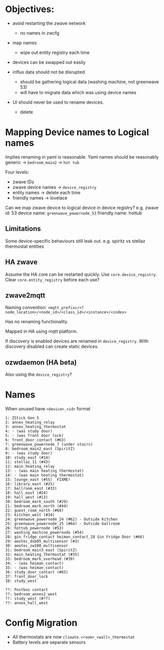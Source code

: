 # Objectives:
 * avoid restarting the zwave network
   - no names in zwcfg

 * map names
   - wipe out entity registry each time

 * devices can be swapped out easily

 * influx data should not be disrupted
   - should be gathering logical data (washing machine, not greenwave 53)
   - will have to migrate data which was using device names

 * UI should never be used to rename devices.
   - delete 

# Mapping Device names to Logical names

Implies renaming in yaml is reasonable.
Yaml names should be reasonably generic
 -> `bedroom_main2`
 -> `hot tub`

Four levels:
 * zwave IDs
 * zwave device names -> `device_registry`
 * entity names -> delete each time
 * friendly names -> lovelace

Can we map zwave device to logical device in device registry?
e.g.
zwave id: 53
device name: `greenwave_powernode_53`
friendly name: hottub

## Limitations
Some device-specific behaviours still leak out.
e.g. spiritz vs stellaz thermostat entities


## HA zwave
Assume the HA core can be restarted quickly.
Use `core.device_registry`.
Clear `core.entity_registry` before each use?


## zwave2mqtt
Naming convention: `<mqtt_prefix>/<?node_location>/<node_id>/<class_id>/<instance>/<index>`

Has no renaming functionality.

Mapped in HA using mqtt platform.

If discovery is enabled devices are renamed in `device_registry`.
With discovery disabled can create static devices.


## ozwdaemon (HA beta)

Also using the `device_registry`?


# Names

When unused have `<device>_<id>` format

```
1: ZStick Gen 5
2: annex_heating_relay
3: annex_heating_thermostat
4: - (was study door)
5: - (was front door lock)
6: front_door_contact (#63)
7: greenwave_powernode_7 (under stairs)
8: bedroom_main2_east (SpiritZ)
9: - (was study door)
10: study_east (#14)
11: stellaz_11 (#43)
12: main_heating_relay
13: - (was main heating thermostat)
14: - (was main heating thermostat)
15: lounge_east (#55)  FIXME!
16: library_east (#25)
17: ballroom_east (#33)
18: hall_east (#24)
19: hall_west (#13)
20: bedroom_mark_south (#29)
21: bedroom_mark_north (#44)
22: guest_room_north (#69)
23: kitchen_west (#34)
24: greenwave_powernode_24 (#62) - Outside Kitchen
25: greenwave_powernode_25 (#64) - Outside ballroom
26: hottub_powernode (#53)
27: washing_machine_powernode (#54)
28: gin_fridge_contact heiman_contact_28 Gin Fridge Door (#66)
29: aeotec_dsb05_multisensor (#3)
30: aeotec_zw100_multisensor
31: bedroom_main3_east (SpiritZ)
32: main_heating_thermostat (#35)
33: bedroom_mark_overhead (#39)
34: - (was heiman_contact)
35: - (was heiman_contact)
36: study_door_contact (#65)
37: front_door_lock
38: study_west

??: Postbox contact
??: bedroom_annex2_west
??: study_west (#??)
??: annex_hall_west
```

# Config Migration
* All thermostats are now `climate.<room>_<wall>_thermostat`
* Battery levels are separate sensors
